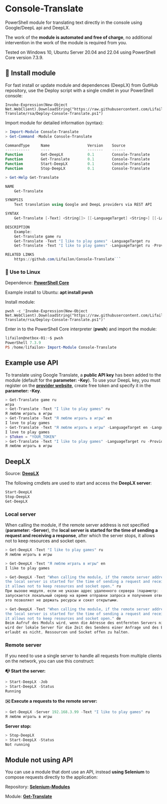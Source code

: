 # Console-Translate

PowerShell module for translating text directly in the console using Google/DeepL api and DeepLX.

The work of the **module is automated and free of charge**, no additional intervention in the work of the module is required from you.

Tested on Windows 10, Ubuntu Server 20.04 and 22.04 using PowerShell Core version 7.3.9.

## 🚀 Install module

For fast install or update module and dependences (DeepLX) from GutHub repository, use the Deploy script with a single cmdlet in your PowerShell console:

```
Invoke-Expression(New-Object Net.WebClient).DownloadString("https://raw.githubusercontent.com/Lifailon/Console-Translate/rsa/Deploy-Console-Translate.ps1")
```

Import module for detailed information (syntax):

```PowerShell
> Import-Module Console-Translate
> Get-Command -Module Console-Translate

CommandType     Name                 Version    Source
-----------     ----                 -------    ------
Function        Get-DeepLX           0.1        Console-Translate
Function        Get-Translate        0.1        Console-Translate
Function        Start-DeepLX         0.1        Console-Translate
Function        Stop-DeepLX          0.1        Console-Translate

> Get-Help Get-Translate

NAME
    Get-Translate

SYNOPSIS
    Text translation using Google and DeepL providers via REST API

SYNTAX
    Get-Translate [-Text] <String[]> [[-LanguageTarget] <String>] [[-LanguageSource] <String>] [[-Provider] <String>] [[-Key] <String>] [<CommonParameters>]

DESCRIPTION
    Example:
    Get-Translate game ru
    Get-Translate -Text "I like to play games" -LanguageTarget ru
    Get-Translate -Text "I like to play games" -LanguageTarget ru -Provider DeepL

RELATED LINKS
    https://github.com/Lifailon/Console-Translate```
```

### 🐧 Use to Linux

Dependence: **[PowerShell Core](https://github.com/PowerShell/PowerShell)**

Example install to Ubuntu: **apt install pwsh**

Install module:

```
pwsh -c 'Invoke-Expression(New-Object Net.WebClient).DownloadString("https://raw.githubusercontent.com/Lifailon/Console-Translate/rsa/Deploy-Console-Translate.ps1")'
```

Enter in to the PowerShell Core interpreter (**pwsh**) and import the module:

```PowerShell
lifailon@netbox-01:~$ pwsh
PowerShell 7.3.9
PS /home/lifailon> Import-Module Console-Translate
```

## Example use API

To translate using Google Translate, a **public API key** has been added to the module (default for the **parameter: -Key**). To use your DeepL key, you must register on the **[provider website](https://www.deepl.com/ru/pro-api?cta=header-pro-api)**, create free token and specify it in the **parameter: -Key**.

```PowerShell
> Get-Translate game ru
игра
> Get-Translate -Text "I like to play games" ru
Я люблю играть в игры
> Get-Translate -Text "Я люблю играть в игры" en
I love to play games
> Get-Translate -Text "Я люблю играть в игры" -LanguageTarget en -LanguageSource ru
I love to play games
> $Token = "YOUR_TOKEN"
> Get-Translate -Text "I like to play games" -LanguageTarget ru -Provider DeepL -Key $Token
Я люблю играть в игры
```

## DeepLX

Source: **[DeepLX](https://github.com/OwO-Network/DeepLX)**

The following cmdlets are used to start and access the **DeepLX server**:

```PowerShell
Start-DeepLX
Stop-DeepLX
Get-DeepLX
```

### Local server

When calling the module, if the remote server address is not specified (**parameter: -Server**), the **local server is started for the time of sending a request and receiving a response**, after which the server stops, it allows not to keep resources and socket open.

```PowerShell
> Get-DeepLX -Text "I like to play games" ru
Я люблю играть в игры

> Get-DeepLX -Text "Я люблю играть в игры" en
I like to play games

> Get-DeepLX -Text "When calling the module, if the remote server address is not specified (parameter: -Server), 
the local server is started for the time of sending a request and receiving a response, after which the server stops, 
it allows not to keep resources and socket open." ru
При вызове модуля, если не указан адрес удаленного сервера (параметр: -Server)
запускается локальный сервер на время отправки запроса и получения ответа, после чего сервер останавливается,
это позволяет не держать ресурсы и сокет открытыми.

> Get-DeepLX -Text "When calling the module, if the remote server address is not specified (parameter: -Server), 
the local server is started for the time of sending a request and receiving a response, after which the server stops, 
it allows not to keep resources and socket open." de
Beim Aufruf des Moduls wird, wenn die Adresse des entfernten Servers nicht angegeben wird (Parameter: -Server),
wird der lokale Server für die Zeit des Sendens einer Anfrage und des Empfangs einer Antwort gestartet, danach stoppt der Server,
erlaubt es nicht, Ressourcen und Socket offen zu halten.
```

### Remote server

If you need to use a single server to handle all requests from multiple clients on the network, you can use this construct:

**📭 Start the server:**

```PowerShell
> Start-DeepLX -Job
> Start-DeepLX -Status
Running
```

**✉️ Execute a requests to the remote server:**

```PowerShell
> Get-DeepLX -Server 192.168.3.99 -Text "I like to play games" ru
Я люблю играть в игры
```

**Server stop:**

```PowerShell
> Stop-DeepLX
> Start-DeepLX -Status
Not running
```

## Module not using API

You can use a module that dont use an API, instead **using Selenium** to compose requests directly to the application:

Repository: **[Selenium-Modules](https://github.com/Lifailon/Selenium-Modules)**

Module: **[Get-Translate](https://github.com/Lifailon/Selenium-Modules/blob/rsa/Modules/Get-Translate.psm1)**
